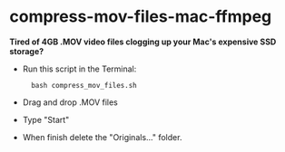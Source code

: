 # compress-mov-files-mac-ffmpeg
**Tired of 4GB .MOV video files clogging up your Mac's expensive SSD storage?**

- Run this script in the Terminal:

        bash compress_mov_files.sh
- Drag and drop .MOV files
- Type "Start"
- When finish delete the "Originals..." folder. 

